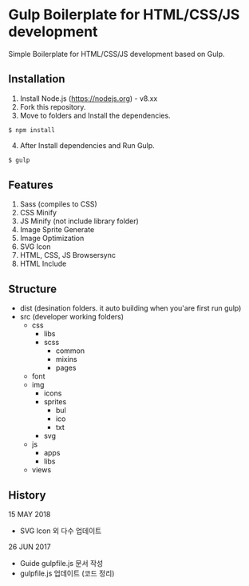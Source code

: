 # Gulp Boilerplate for HTML/CSS/JS development
Simple Boilerplate for HTML/CSS/JS development based on Gulp.

## Installation
1. Install Node.js (https://nodejs.org) - v8.xx
2. Fork this repository.
3. Move to folders and Install the dependencies.
```sh
$ npm install
```
4. After Install dependencies and Run Gulp.
```sh
$ gulp
```

## Features
1. Sass (compiles to CSS)
2. CSS Minify
3. JS Minify (not include library folder)
4. Image Sprite Generate
5. Image Optimization
6. SVG Icon
7. HTML, CSS, JS Browsersync
8. HTML Include

## Structure
* dist (desination folders. it auto building when you'are first run gulp)
* src (developer working folders)
    * css
        * libs
        * scss
            * common
            * mixins
            * pages
    * font
    * img
        * icons
        * sprites
            * bul
            * ico
            * txt
        * svg
    * js
        * apps
        * libs
    * views

## History
15 MAY 2018
* SVG Icon 외 다수 업데이트

26 JUN 2017
* Guide gulpfile.js 문서 작성
* gulpfile.js 업데이트 (코드 정리)
